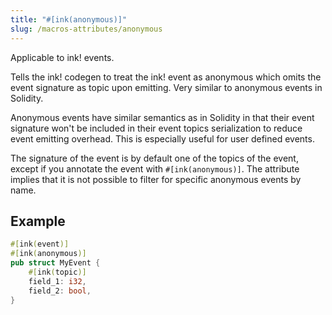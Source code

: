 ```yaml
---
title: "#[ink(anonymous)]"
slug: /macros-attributes/anonymous
---
```


Applicable to ink! events.

Tells the ink! codegen to treat the ink! event as anonymous which omits the event signature as topic upon emitting. Very similar to anonymous events in Solidity. 

Anonymous events have similar semantics as in Solidity in that their
event signature won't be included in their event topics serialization
to reduce event emitting overhead. This is especially useful for user
defined events.
    
The signature of the event is by default one of the topics of the event, except
if you annotate the event with `#[ink(anonymous)]`.
The attribute implies that it is not possible to filter for specific anonymous events by name.

## Example

```rust
#[ink(event)]
#[ink(anonymous)]
pub struct MyEvent {
    #[ink(topic)]
    field_1: i32,
    field_2: bool,
}
```